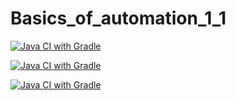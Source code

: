 # Basics_of_automation_1_1

[![Java CI with Gradle](https://github.com/rinat-yar/Basics_of_automation_1_1/actions/workflows/ant.yml/badge.svg?branch=junit4)](https://github.com/rinat-yar/Basics_of_automation_1_1/actions/workflows/ant.yml)

[![Java CI with Gradle](https://github.com/rinat-yar/Basics_of_automation_1_1/actions/workflows/ant.yml/badge.svg?branch=junit4-platform)](https://github.com/rinat-yar/Basics_of_automation_1_1/actions/workflows/ant.yml)

[![Java CI with Gradle](https://github.com/rinat-yar/Basics_of_automation_1_1/actions/workflows/ant.yml/badge.svg?branch=testng)](https://github.com/rinat-yar/Basics_of_automation_1_1/actions/workflows/ant.yml)

